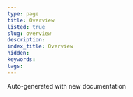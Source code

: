 ```yaml
---
type: page
title: Overview
listed: true
slug: overview
description: 
index_title: Overview
hidden: 
keywords: 
tags: 
---
```


Auto-generated with new documentation